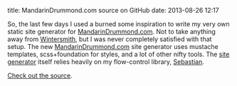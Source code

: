 title: MandarinDrummond.com source on GitHub
date: 2013-08-26 12:17

So, the last few days I used a burned some inspiration to write my very own static site generator for
[MandarinDrummond.com](http://mandarindrummond.com). Not to take anything away from [Wintersmith](http://wintersmith.io/),
but I was never completely satisfied with that setup. The new [MandarinDrummond.com](http://mandarindrummond.com)
site generator uses mustache templates, scss+foundation for styles, and a lot of other nifty tools. The
[site generator](https://github.com/MandarinConLaBarba/mandarindrummond.com/tree/master/lib/generator/flows) itself
relies heavily on my flow-control library, [Sebastian](http://mandarinconlabarba.github.io/sebastian/).

[Check out the source](https://github.com/MandarinConLaBarba/mandarindrummond.com).